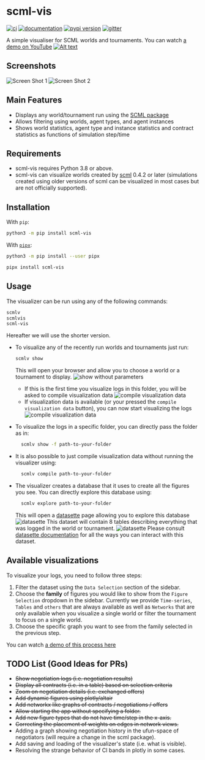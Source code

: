 # scml-vis

[![ci](https://github.com/yasserfarouk/scml-vis/actions/workflows/main.yml/badge.svg)](https://github.com/yasserfarouk/scml-vis/actions/workflows/main.yml)
[![documentation](https://img.shields.io/badge/docs-mkdocs%20material-blue.svg?style=flat)](https://scml-vis.github.io/scml-vis/)
[![pypi version](https://img.shields.io/pypi/v/scml-vis.svg)](https://pypi.org/project/scml-vis/)
[![gitter](https://badges.gitter.im/join%20chat.svg)](https://gitter.im/scml-vis/community)

A simple visualiser for SCML worlds and tournaments.
You can watch [a demo on YouTube](https://youtu.be/BCDjnnSmIsk)
[![Alt text](https://img.youtube.com/vi/BCDjnnSmIsk/0.jpg)](https://youtu.be/BCDjnnSmIsk)
<!-- <iframe width="560" height="315" src="https://www.youtube.com/embed/BCDjnnSmIsk" title="YouTube video player" frameborder="0" allow="accelerometer; autoplay; clipboard-write; encrypted-media; gyroscope; picture-in-picture" allowfullscreen></iframe> -->
<!--  -->
## Screenshots
![Screen Shot 1](docs/shot1.png)
![Screen Shot 2](docs/shot2.png)

## Main Features

- Displays any world/tournament run using the [SCML package](https://www.github.com/yasserfarouk/scml)
- Allows filtering using worlds, agent types, and agent instances
- Shows world statistics, agent type and instance statistics and contract
  statistics as functions of simulation step/time


## Requirements

- scml-vis requires Python 3.8 or above.
- scml-vis can visualize worlds created by [scml](https://github.com/yasserfarouk/scml) 0.4.2 or later (simulations created using older versions of scml can be visualized in most cases but are not officially supported).

## Installation

With `pip`:
```bash
python3 -m pip install scml-vis
```

With [`pipx`](https://github.com/pipxproject/pipx):
```bash
python3 -m pip install --user pipx

pipx install scml-vis
```

## Usage

The visualizer can be run using any of the following commands:
```bash
scmlv
scmlvis
scml-vis
```
Hereafter we will use the shorter version.

- To visualize any of the recently run worlds and tournaments just run:
	```bash
	scmlv show
	```
	This will open your browser and allow you to choose a world or a tournament to
	display.
	![show without parameters](docs/show.png)

	- If this is the first time you visualize logs in this folder, you will be asked
	  to compile visualization data
		![compile visualization data](docs/compile.png)
	- If visualization data is available (or your pressed the `compile visualization data` button), you can now start visualizing the logs
		![compile visualization data](docs/aftercompile.png)
- To visualize the logs in a specific folder, you can directly pass the folder as in:
  ```bash
	scmlv show -f path-to-your-folder
	```
- It is also possible to just compile visualization data without running the visualizer using:
  ```bash
	scmlv compile path-to-your-folder
	```
- The visualizer creates a database that it uses to create all the figures you see. You can directly explore this database using:
  ```bash
	scmlv explore path-to-your-folder
	```
	This will open a [datasette](https://docs.datasette.io/en/stable/getting_started.html) page allowing you to explore this database
	![datasette](docs/datasette.png)
	This dataset will contain 8 tables describing everything that was logged in the world or tournament. 
	![datasette](docs/datasettelarge.png)
	Please consult [datasette documentation](https://docs.datasette.io/en/stable/getting_started.html) for all the ways you can interact with this dataset.

## Available visualizations

To visualize your logs, you need to follow three steps:

1. Filter the dataset using the `Data Selection` section of the sidebar.
2. Choose the **family** of figures you would like to show from the `Figure Selection` dropdown in the sidebar. Currently we provide `Time-series`, `Tables` and `others` that are always available as well as `Networks`  that are only available when you visualize a single world or filter the tournament to focus on a single world.
3. Choose the specific graph you want to see from the family selected in the previous step.

You can watch [a demo of this process here](https://youtu.be/BCDjnnSmIsk)

## TODO List (Good Ideas for PRs)

- ~~Show negotiation logs (i.e. negotiation results)~~
- ~~Display all contracts (i.e. in a table) based on selection criteria~~
- ~~Zoom on negotiation details (i.e. exchanged offers)~~
- ~~Add dynamic figures using plotly/altair~~
- ~~Add networkx like graphs of contracts / negotiations / offers~~
- ~~Allow starting the app without specifying a folder.~~
- ~~Add new figure types that do not have time/step in the x-axis.~~
- ~~Correcting the placement of weights on edges in network views.~~
- Adding a graph showing negotiation history in the ufun-space of negotiators (will require a change in the scml package).
- Add saving and loading of the visualizer's state (i.e. what is visible).
- Resolving the strange behavior of CI bands in plotly in some cases.
